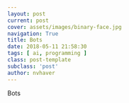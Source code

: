 ```yaml
---
layout: post
current: post
cover: assets/images/binary-face.jpg
navigation: True
title: Bots
date: 2018-05-11 21:58:30
tags: [ ai, programming ]
class: post-template
subclass: 'post'
author: nvhaver
---
```

Bots
